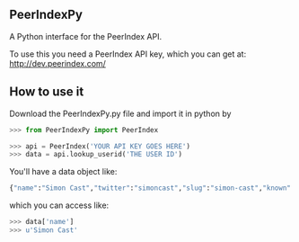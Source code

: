 PeerIndexPy
------------------

A Python interface for the PeerIndex API.

To use this you need a PeerIndex API key, which 
    you can get at: http://dev.peerindex.com/

How to use it
------------------

Download the PeerIndexPy.py file and import it in python by

```python
>>> from PeerIndexPy import PeerIndex

>>> api = PeerIndex('YOUR API KEY GOES HERE')
>>> data = api.lookup_userid('THE USER ID')
```

You'll have a data object like:

```python
{"name":"Simon Cast","twitter":"simoncast","slug":"simon-cast","known":1,"authority":40,"activity":46,"audience":46,"peerindex":41,"url":"http:\/\/pi.mu\/4","topics":["entrepreneurship","peer influence","product management","london","seedcamp"]}
```

which you can access like: 

```python
>>> data['name']
>>> u'Simon Cast'
```